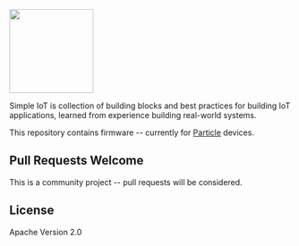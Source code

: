 <img src="docs/simple-iot-logo.png?raw=true" width="150">

Simple IoT is collection of building blocks and best practices
for building IoT applications, learned from experience building
real-world systems.

This repository contains firmware -- currently for [Particle](https://www.particle.io/)
devices.

## Pull Requests Welcome

This is a community project -- pull requests will be considered.

## License

Apache Version 2.0
